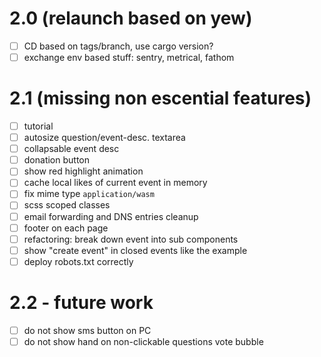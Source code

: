 # 2.0 (relaunch based on yew)

- [ ] CD based on tags/branch, use cargo version?
- [ ] exchange env based stuff: sentry, metrical, fathom

# 2.1 (missing non escential features)

- [ ] tutorial
- [ ] autosize question/event-desc. textarea
- [ ] collapsable event desc
- [ ] donation button
- [ ] show red highlight animation
- [ ] cache local likes of current event in memory
- [ ] fix mime type `application/wasm`
- [ ] scss scoped classes
- [ ] email forwarding and DNS entries cleanup
- [ ] footer on each page
- [ ] refactoring: break down event into sub components
- [ ] show "create event" in closed events like the example
- [ ] deploy robots.txt correctly

# 2.2 - future work

- [ ] do not show sms button on PC
- [ ] do not show hand on non-clickable questions vote bubble